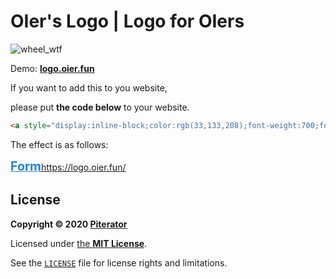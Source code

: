 # OIer's Logo | Logo for OIers

![wheel_wtf](https://logo.oier.fun/img/wheel_wtf.svg)

Demo: **[logo.oier.fun](https://logo.oier.fun/)**

If you want to add this to you website,

please put **the code below** to your website.

```html
<a style="display:inline-block;color:rgb(33,133,208);font-weight:700;font-size:1.4em" href="https://logo.oier.fun/">Form https://logo.oier.fun/</a>
```

The effect is as follows:

<a style="display:inline-block;color:rgb(33,133,208);font-weight:700;font-size:1.4em" href="https://logo.oier.fun/">Form https://logo.oier.fun/</a>

## License
**Copyright &copy; 2020 [Piterator](https://github.com/piterator-org)**

Licensed under [the **MIT License**](https://choosealicense.com/licenses/mit/).

See the [`LICENSE`](LICENSE) file for license rights and limitations.
